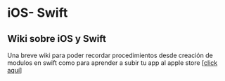 # iOS- Swift
## Wiki sobre iOS y Swift

Una breve wiki para poder recordar procedimientos desde creación de modulos en swift como para aprender a subir tu app al apple store
[[click aquí](https://github.com/dwimLacayo/iOS-Swift/wiki)]
